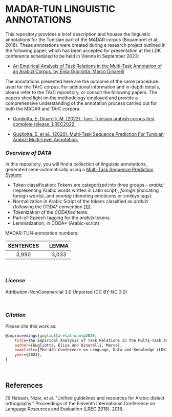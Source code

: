 # MADAR-TUN LINGUISTIC ANNOTATIONS

This repository provides a brief description and houses the linguistic annotations for the Tunisian part of the MADAR corpus (Bouamoret et al., 2018). These annotations were created during a research project outlined in the following paper, which has been accepted for presentation at the LDK conference scheduled to be held in Vienna in September 2023: 

* [An Empirical Analysis of Task Relations in the Multi-Task Annotation of an Arabizi Corpus, by Elisa Gugliotta, Marco Dinarelli](http://2023.ldk-conf.org/programme/)

The annotations presented here are the outcome of the same procedure used for the TArC corpus. For additional information and in-depth details, please refer to the TArC repository, or consult the following papers. The papers shed light on the methodology employed and provide a comprehensive understanding of the annotation process carried out for both the MADAR and TArC corpora.

* [Gugliotta, E. Dinarelli, M. (2022). Tarc: Tunisian arabish corpus first complete release. LREC2022.](https://aclanthology.org/2022.lrec-1.121.pdf)

* [Gugliotta, E. et al., (2020). Multi-Task Sequence Prediction For Tunisian Arabizi Multi-Level Annotation.](https://www.aclweb.org/anthology/2020.wanlp-1.16/)


### *Overview of DATA*

In this repository, you will find a collection of linguistic annotations, generated semi-automatically using a [Multi-Task Sequence Prediction System](https://gricad-gitlab.univ-grenoble-alpes.fr/dinarelm/tarc-multi-task-system): 

* Token classification: Tokens are categorized into three groups - *arabizi* (representing Arabic words written in Latin script), *foreign* (indicating foreign words), and *emotag* (denoting emoticons or smileys tags). 
* Normalization in Arabic Script of the tokens classified as *arabizi* (following the CODA* convention [[1]](#1)).
* Tokenization of the *CODAfied* texts.
* Part-of-Speech tagging for the *arabizi* tokens.
* Lemmatization, in CODA* (Arabic-script)

MADAR-TUN-annotation numbers:

|**SENTENCES**|         |**LEMMA**|         
|:-----------:|:-------:|:-------:|
|   3,990     |         |  3,033  |         



<br />


### *License*

Attribution-NonCommercial 3.0 Unported (CC BY-NC 3.0)

<br />

### *Citation* 

Please cite this work as: 

````bibtex
@inproceedings{gugliotta-etal-wanlp2020, 
    title={An Empirical Analysis of Task Relations in the Multi-Task Annotation of an Arabizi Corpus}, 
    author={Gugliotta, Elisa and Dinarelli, Marco}, 
    booktitle={The 4th Conference on Language, Data and Knowledge (LDK 2023)}, 
    year={2023},
}

````


<br />

## References 

<a id="1">[1]<a/>
Habash, Nizar, et al. "Unified guidelines and resources for Arabic dialect orthography." Proceedings of the Eleventh International Conference on Language Resources and Evaluation (LREC 2018). 2018.
